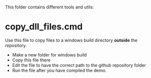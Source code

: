 This folder contains different tools and utils:

# copy_dll_files.cmd
Use this file to copy files to a windows build directory __outside__ the repository.
- Make a new folder for windows build
- Copy this file there
- Edit the file to have the correct path to the github repository folder
- Run the file after you have compiled the demo.

